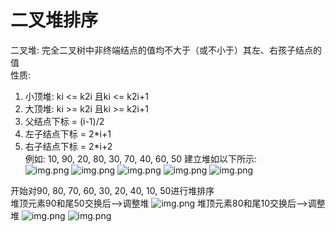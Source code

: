 # 二叉堆排序

二叉堆: 完全二叉树中非终端结点的值均不大于（或不小于）其左、右孩子结点的值  
性质:

1. 小顶堆: ki <= k2i 且ki <= k2i+1
2. 大顶堆: ki >= k2i 且ki >= k2i+1
3. 父结点下标 = (i-1)/2
4. 左子结点下标 = 2*i+1
5. 右子结点下标 = 2*i+2  
例如: 10, 90, 20, 80, 30, 70, 40, 60, 50 建立堆如以下所示:  
   ![img.png](HeapSortBuildeOne.png)
   ![img.png](HeapSortBuildeTwo.png)
   ![img.png](HeapSortBuildeThree.png)
   ![img.png](HeapSortBuildeFour.png)
   ![img.png](HeapSortBuildeFive.png)
   
开始对90, 80, 70, 60, 30, 20, 40, 10, 50进行堆排序  
堆顶元素90和尾50交换后-->调整堆
![img.png](HeapSortOne.png)
堆顶元素80和尾10交换后-->调整堆
![img.png](HeapSortTwo.png)
![img.png](HeapSortThree.png)